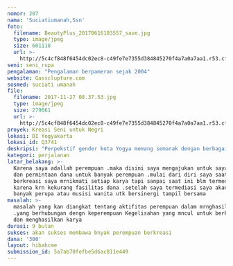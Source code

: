 ```yaml
---
nomor: 207
nama: 'Suciatiumanah,Ssn'
foto:
  filename: BeautyPlus_20170616103557_save.jpg
  type: image/jpeg
  size: 601118
  url: >-
    http://5c4cf848f6454dc02ec8-c49fe7e7355d384845270f4a7a0a7aa1.r53.cf2.rackcdn.com/4e0e7fc2-e133-4b03-ab4e-ed909dfb3578/BeautyPlus_20170616103557_save.jpg
seni: seni_rupa
pengalaman: "Pengalaman berpameran sejak 2004"
website: Gassclupture.com
sosmed: suciati umanah
file:
  filename: 2017-11-27 08.37.53.jpg
  type: image/jpeg
  size: 279061
  url: >-
    http://5c4cf848f6454dc02ec8-c49fe7e7355d384845270f4a7a0a7aa1.r53.cf2.rackcdn.com/db5ad401-3b57-4532-86bd-00886a6164a0/2017-11-27%2008.37.53.jpg
proyek: Kreasi Seni untuk Negri
lokasi: DI Yogyakarta
lokasi_id: Q3741
deskripsi: "Perpekstif gender kota Yogya memang semarak dengan berbagai agenda budaya, mulai dari pameran karya seni, hingga pentas musik yang menyedot perhatian masyarakat. Dari sekian banyak itu, mungkin masih bisa terbilang sedikit sebuah event yang mengangkat kekuatan budaya tradisidan keperempuan Pertanyaannya apakah memang tak ada usaha kreatif yang mendorong ke arah itu . betapa minimnya apresiasi terhadap para pegiat budaya karena dianggap tidak menjanjikan di masa depan Selain itu, kebudayaan dimaknai secara sempit,  Pada intinya, penulis mengajak kita untuk berkontemplasi berkolaborasi, membangun kesadaran baru agar ada yang bisa kita banggakan, yang kita miliki dan sudah diwarisi oleh nenek moyang kita yaitu kebudayaan tetapi masih menghormati perempuan Kesadaran itulah yang akhirnya membangun jati diri bangsa kita, \r\npentingnya menjaga keperempuan di tengah arus globalisasi yang selain membawa pengaruh konstruktif, juga pengaruh destruktif. Dengan demikian segala sesuatu yang berhubungan dengan aktivitas  perempuan seni budaya seyogyanya bertujuan untuk menggali, melestarikan, serta mengembangkan kreatifitas perempuan.karena indonesia terdiri dari berbagai lingkup kota dan terdiri dari berbagai suku maka penulis mengajak  perupa ini merespon melihat keberadaan budaya tsb dan menvisualkan ke dalam karya rupa atau musik"
kategori: perjalanan
latar_belakang: >-
  Karena saya adallah perempuan .maka disini saya mengajukan untuk saya pribadi
  dan permintaan dana untuk banyak perempuan .mulai dari diri saya saat saya
  berkreasi saya mrnikmati setiap karya tapi sanpai saat ini blm termediasi oleh
  karena krn kekurang fasilitas dana .setelah saya termediasi saya akan mengajak
  banyak perupa atau musisi wanita utk bersinergi tampil bersama
masalah: >-
  masalah yang kan diangkat tentang aktifitas perempuan dalam mrnghasilkan karya
  .yang berhubungan dengn keperempuan Kegelisahan yang mncul untuk berkolaborasi
  dan menghasilkan karya
durasi: 9 bulan
sukses: akan sukses membawa bnyak perempuan berkreasi
dana: '300'
layout: hibahcme
submission_id: 5a7ab70fefbe5d6ac811e449
---
```

